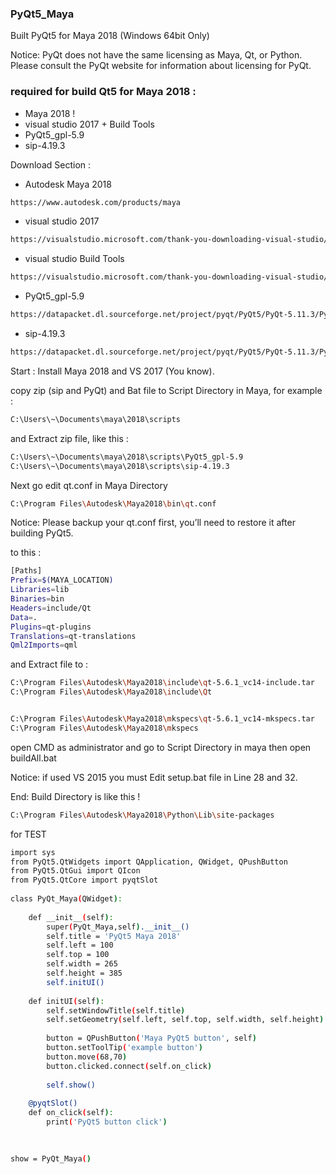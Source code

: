 ### PyQt5_Maya
Built PyQt5 for Maya 2018 (Windows 64bit Only)

Notice: 
PyQt does not have the same licensing as Maya, Qt, or Python.
Please consult the PyQt website for information about licensing for PyQt.


### required for build Qt5 for Maya 2018 :

- Maya 2018 !
- visual studio 2017 + Build Tools
- PyQt5_gpl-5.9
- sip-4.19.3


Download Section :

* Autodesk Maya 2018
```bash
https://www.autodesk.com/products/maya
```

* visual studio 2017
```bash
https://visualstudio.microsoft.com/thank-you-downloading-visual-studio/?sku=Community&rel=15
```

* visual studio Build Tools
```bash
https://visualstudio.microsoft.com/thank-you-downloading-visual-studio/?sku=BuildTools&rel=15
```

* PyQt5_gpl-5.9
```bash
https://datapacket.dl.sourceforge.net/project/pyqt/PyQt5/PyQt-5.11.3/PyQt5_gpl-5.11.3.zip
```

* sip-4.19.3
```bash
https://datapacket.dl.sourceforge.net/project/pyqt/PyQt5/PyQt-5.11.3/PyQt5_gpl-5.11.3.zip
```


Start :
Install Maya 2018 and VS 2017 (You know).

copy zip (sip and PyQt) and Bat file to Script Directory in Maya, for example :
```bash
C:\Users\~\Documents\maya\2018\scripts
```

and Extract zip file, like this :
```bash
C:\Users\~\Documents\maya\2018\scripts\PyQt5_gpl-5.9
C:\Users\~\Documents\maya\2018\scripts\sip-4.19.3
```

Next go edit qt.conf in Maya Directory 
```bash
C:\Program Files\Autodesk\Maya2018\bin\qt.conf
```

Notice: Please backup your qt.conf first, you’ll need to restore it after building PyQt5.

to this :
```bash
[Paths]
Prefix=$(MAYA_LOCATION)
Libraries=lib
Binaries=bin
Headers=include/Qt
Data=.
Plugins=qt-plugins
Translations=qt-translations
Qml2Imports=qml
```


and Extract file to :
```bash
C:\Program Files\Autodesk\Maya2018\include\qt-5.6.1_vc14-include.tar
C:\Program Files\Autodesk\Maya2018\include\Qt


C:\Program Files\Autodesk\Maya2018\mkspecs\qt-5.6.1_vc14-mkspecs.tar
C:\Program Files\Autodesk\Maya2018\mkspecs
```

open CMD as administrator and  go to Script Directory in maya then open buildAll.bat

Notice: if used VS 2015 you must Edit setup.bat file in Line 28 and 32.

End: Build Directory is like this !
```bash
C:\Program Files\Autodesk\Maya2018\Python\Lib\site-packages
```

for TEST
```bash
import sys
from PyQt5.QtWidgets import QApplication, QWidget, QPushButton
from PyQt5.QtGui import QIcon
from PyQt5.QtCore import pyqtSlot
 
class PyQt_Maya(QWidget):
 
    def __init__(self):
        super(PyQt_Maya,self).__init__()
        self.title = 'PyQt5 Maya 2018'
        self.left = 100
        self.top = 100
        self.width = 265
        self.height = 385
        self.initUI()
 
    def initUI(self):
        self.setWindowTitle(self.title)
        self.setGeometry(self.left, self.top, self.width, self.height)
                
        button = QPushButton('Maya PyQt5 button', self)
        button.setToolTip('example button')
        button.move(68,70) 
        button.clicked.connect(self.on_click)
                                        
        self.show()
       
    @pyqtSlot()
    def on_click(self):
        print('PyQt5 button click')         
        

   
show = PyQt_Maya()

```















